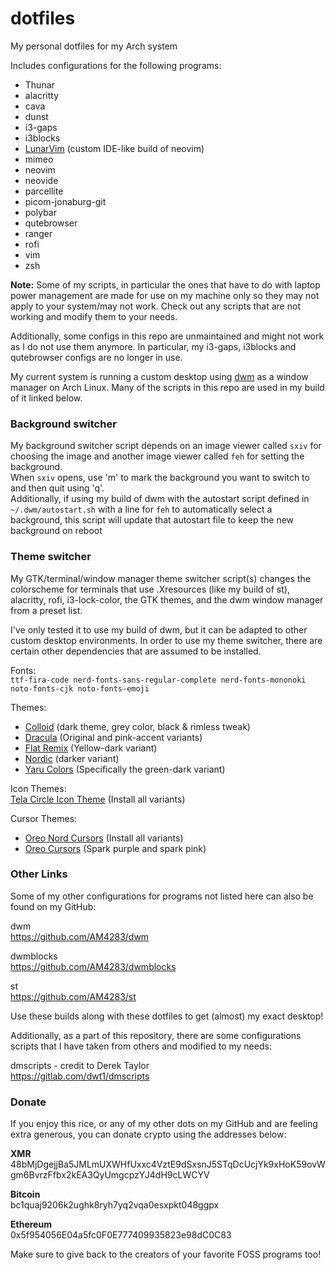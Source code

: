 # dotfiles
My personal dotfiles for my Arch system

Includes configurations for the following programs:
- Thunar
- alacritty
- cava
- dunst
- i3-gaps
- i3blocks
- <a href="https://github.com/LunarVim/LunarVim" target="_blank">LunarVim</a> (custom IDE-like build of neovim)
- mimeo
- neovim
- neovide
- parcellite
- picom-jonaburg-git
- polybar
- qutebrowser
- ranger
- rofi
- vim
- zsh

**Note:** Some of my scripts, in particular the ones that have to do with laptop power management are made for use on my machine only so they may not apply to your system/may not work. Check out any scripts that are not working and modify them to your needs.

Additionally, some configs in this repo are unmaintained and might not work as I do not use them anymore. In particular, my i3-gaps, i3blocks and qutebrowser configs are no longer in use.

My current system is running a custom desktop using <a href="https://github.com/AM4283/dwm" target="_blank">dwm</a> as a window manager on Arch Linux. Many of the scripts in this repo are used in my build of it linked below.

### Background switcher
My background switcher script depends on an image viewer called ```sxiv``` for choosing the image and another image viewer called ```feh``` for setting the background. <br>
When ```sxiv``` opens, use 'm' to mark the background you want to switch to and then quit using 'q'. <br>
Additionally, if using my build of dwm with the autostart script defined in ```~/.dwm/autostart.sh``` with a line for ```feh``` to automatically select a background, this script will update that autostart file  to keep the new background on reboot

### Theme switcher
My GTK/terminal/window manager theme switcher script(s) changes the colorscheme for terminals that use .Xresources (like my build of st), alacritty, rofi, i3-lock-color, the GTK themes, and the dwm window manager from a preset list.

I've only tested it to use my build of dwm, but it can be adapted to other custom desktop environments. In order to use my theme switcher, there are certain other dependencies that are assumed to be installed.

Fonts:<br>
```ttf-fira-code nerd-fonts-sans-regular-complete nerd-fonts-mononoki noto-fonts-cjk noto-fonts-emoji```

Themes:
- <a href="https://github.com/vinceliuice/Colloid-gtk-theme" target=_blank>Colloid</a> (dark theme, grey color, black & rimless tweak)
- <a href="https://www.gnome-look.org/p/1687249/" target="_blank">Dracula</a> (Original and pink-accent variants)
- <a href="https://www.opendesktop.org/p/1214931" target="_blank">Flat Remix</a> (Yellow-dark variant)
- <a href="https://www.gnome-look.org/p/1267246/" target="_blank">Nordic</a> (darker variant)
- <a href="https://github.com/Jannomag/Yaru-Colors" target="_blank">Yaru Colors</a> (Specifically the green-dark variant) 


Icon Themes: <br>
<a href="https://github.com/vinceliuice/Tela-circle-icon-theme" target="_blank">Tela Circle Icon Theme</a> (Install all variants)

Cursor Themes:
- <a href="https://github.com/0jdxt/oreo-nord-cursors" target="_blank">Oreo Nord Cursors</a> (Install all variants)
- <a href="https://www.gnome-look.org/p/1360254/" target="_blank">Oreo Cursors</a> (Spark purple and spark pink)


### Other Links
Some of my other configurations for programs not listed here can also be found on my GitHub:

dwm<br>
https://github.com/AM4283/dwm

dwmblocks<br>
https://github.com/AM4283/dwmblocks

st<br>
https://github.com/AM4283/st

Use these builds along with these dotfiles to get (almost) my exact desktop!

Additionally, as a part of this repository, there are some configurations scripts that I have taken from others and modified to my needs:

dmscripts - credit to Derek Taylor <br>
https://gitlab.com/dwt1/dmscripts

### Donate
If you enjoy this rice, or any of my other dots on my GitHub and are feeling extra generous, you can donate crypto using the addresses below:

**XMR**<br>
48bMjDgejjBa5JMLmUXWHfUxxc4VztE9dSxsnJ5STqDcUcjYk9xHoK59ovWgm6BvrzFfbx2kEA3QyUmgcpzYJ4dH9cLWCYV

**Bitcoin**<br>
bc1quaj9206k2ughk8ryh7yq2vqa0esxpkt048ggpx

**Ethereum**<br>
0x5f954056E04a5fc0F0E777409935823e98dC0C83

Make sure to give back to the creators of your favorite FOSS programs too!
